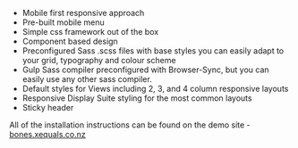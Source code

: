* Mobile first responsive approach
* Pre-built mobile menu
* Simple css framework out of the box
* Component based design
* Preconfigured Sass .scss files with base styles you can easily adapt to your grid, typography and colour scheme
* Gulp Sass compiler preconfigured with Browser-Sync, but you can easily use any other sass compiler.
* Default styles for Views including 2, 3, and 4 column responsive layouts
* Responsive Display Suite styling for the most common layouts
* Sticky header

All of the installation instructions can be found on the demo site -[bones.xequals.co.nz](http://bones.xequals.co.nz)